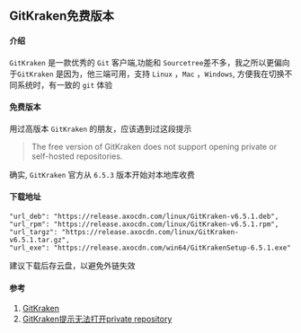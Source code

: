 ## GitKraken免费版本

#### 介绍
`GitKraken` 是一款优秀的 `Git` 客户端,功能和 `Sourcetree`差不多，我之所以更偏向于`GitKraken` 是因为，他三端可用，支持 `Linux` ，`Mac` ，`Windows`, 方便我在切换不同系统时，有一致的 `git` 体验

#### 免费版本
用过高版本 `GitKraken` 的朋友，应该遇到过这段提示
> The free version of GitKraken does not support opening private or self-hosted repositories.

确实, `GitKraken` 官方从 `6.5.3` 版本开始对本地库收费

#### 下载地址
```Shell
"url_deb": "https://release.axocdn.com/linux/GitKraken-v6.5.1.deb",
"url_rpm": "https://release.axocdn.com/linux/GitKraken-v6.5.1.rpm",
"url_targz": "https://release.axocdn.com/linux/GitKraken-v6.5.1.tar.gz",
"url_exe": "https://release.axocdn.com/win64/GitKrakenSetup-6.5.1.exe"
```

建议下载后存云盘，以避免外链失效

#### 参考
1. [GitKraken](https://blog.csdn.net/qq_38880380/article/details/114708328 'GitKraken')
1. [GitKraken提示无法打开private repository](https://www.jianshu.com/p/ed2982d3a617 'GitKraken提示无法打开private repository')


